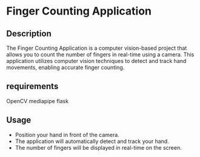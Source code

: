 # Finger Counting Application

## Description

The Finger Counting Application is a computer vision-based project that allows you to count the number of fingers in real-time using a camera. This application utilizes computer vision techniques to detect and track hand movements, enabling accurate finger counting.

## requirements
OpenCV
mediapipe
flask

## Usage
- Position your hand in front of the camera.
- The application will automatically detect and track your hand.
- The number of fingers will be displayed in real-time on the screen.

